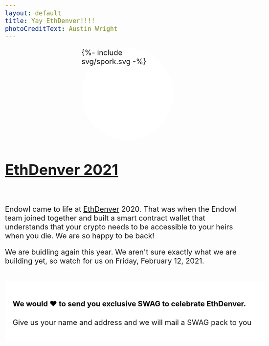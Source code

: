 ```yaml
---
layout: default
title: Yay EthDenver!!!!
photoCreditText: Austin Wright
---
```

<style>
#top {
margin-top: 75px;
}
ul.inputs-list {
list-style-type: none;
margin: 0;
}
body {
font-size: 1.5rem !important;
}
.hs-input {
margin-right: .4rem !important;
}
input[type="text" i] {
}
.hs-form-booleancheckbox {
margin: .25rem 0;
}
.hs-form-field {
margin-top: .25rem;
}
.alfred {
width: 300px;
    background-color: white;
    border-radius: 150px;
    height: 300px;
    margin: 0 auto 50px;
}
.alfred svg {
    height: 250px;
    margin: 21px 57px;
}
body {
    background: url(assets/stock-photos/bufficorn.png) no-repeat fixed;
    background-size: cover;
    background-position: center;

}
.section {
width: 800px;
}
</style>

<div class="header container">
<div class="section">
<div class="alfred">
    {%- include svg/spork.svg -%}
</div>
<h1 class="text-center"><a href="https://www.ethdenver.com/" target="_blank">EthDenver 2021</a></h1>
<br/>
<p>Endowl came to life at <a href="https://www.ethdenver.com/" target="_blank">EthDenver</a> 2020. That was when the Endowl team joined together and built a smart contract wallet that understands that your crypto needs to be accessible to your heirs when you die. We are so happy to be back!</p>
<p>We are buidling again this year. We aren't sure exactly what we are building yet, so watch for us on Friday, February 12, 2021.</p>
<br/>
<div class="justify-content-center">
<div style="width: 800px;
    background-color: white;
    padding: 25px;
    border-radius: 4px;">
<h4 style="color: black">We would ❤️ to send you exclusive SWAG to celebrate EthDenver.</h4>
<p>Give us your name and address and we will mail a SWAG pack to you</p>
<!--[if lte IE 8]>
<script charset="utf-8" type="text/javascript" src="//js.hsforms.net/forms/v2-legacy.js"></script>
<![endif]-->
<script charset="utf-8" type="text/javascript" src="//js.hsforms.net/forms/v2.js"></script>
<script>
  hbspt.forms.create({
	portalId: "8619597",
	formId: "3b2278bb-005a-435b-bc18-d9b7594caa4d"
});
</script>
</div>
</div>
</div>
</div>